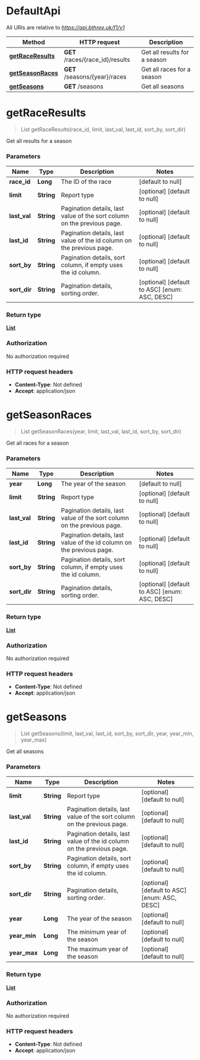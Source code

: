 # DefaultApi

All URIs are relative to *https://api.bthree.uk/f1/v1*

| Method | HTTP request | Description |
|------------- | ------------- | -------------|
| [**getRaceResults**](DefaultApi.md#getRaceResults) | **GET** /races/{race_id}/results | Get all results for a season |
| [**getSeasonRaces**](DefaultApi.md#getSeasonRaces) | **GET** /seasons/{year}/races | Get all races for a season |
| [**getSeasons**](DefaultApi.md#getSeasons) | **GET** /seasons | Get all seasons |


<a name="getRaceResults"></a>
# **getRaceResults**
> List getRaceResults(race\_id, limit, last\_val, last\_id, sort\_by, sort\_dir)

Get all results for a season

### Parameters

|Name | Type | Description  | Notes |
|------------- | ------------- | ------------- | -------------|
| **race\_id** | **Long**| The ID of the race | [default to null] |
| **limit** | **String**| Report type | [optional] [default to null] |
| **last\_val** | **String**| Pagination details, last value of the sort column on the previous page. | [optional] [default to null] |
| **last\_id** | **String**| Pagination details, last value of the id column on the previous page. | [optional] [default to null] |
| **sort\_by** | **String**| Pagination details, sort column, if empty uses the id column. | [optional] [default to null] |
| **sort\_dir** | **String**| Pagination details, sorting order. | [optional] [default to ASC] [enum: ASC, DESC] |

### Return type

[**List**](../Models/race_result.md)

### Authorization

No authorization required

### HTTP request headers

- **Content-Type**: Not defined
- **Accept**: application/json

<a name="getSeasonRaces"></a>
# **getSeasonRaces**
> List getSeasonRaces(year, limit, last\_val, last\_id, sort\_by, sort\_dir)

Get all races for a season

### Parameters

|Name | Type | Description  | Notes |
|------------- | ------------- | ------------- | -------------|
| **year** | **Long**| The year of the season | [default to null] |
| **limit** | **String**| Report type | [optional] [default to null] |
| **last\_val** | **String**| Pagination details, last value of the sort column on the previous page. | [optional] [default to null] |
| **last\_id** | **String**| Pagination details, last value of the id column on the previous page. | [optional] [default to null] |
| **sort\_by** | **String**| Pagination details, sort column, if empty uses the id column. | [optional] [default to null] |
| **sort\_dir** | **String**| Pagination details, sorting order. | [optional] [default to ASC] [enum: ASC, DESC] |

### Return type

[**List**](../Models/race.md)

### Authorization

No authorization required

### HTTP request headers

- **Content-Type**: Not defined
- **Accept**: application/json

<a name="getSeasons"></a>
# **getSeasons**
> List getSeasons(limit, last\_val, last\_id, sort\_by, sort\_dir, year, year\_min, year\_max)

Get all seasons

### Parameters

|Name | Type | Description  | Notes |
|------------- | ------------- | ------------- | -------------|
| **limit** | **String**| Report type | [optional] [default to null] |
| **last\_val** | **String**| Pagination details, last value of the sort column on the previous page. | [optional] [default to null] |
| **last\_id** | **String**| Pagination details, last value of the id column on the previous page. | [optional] [default to null] |
| **sort\_by** | **String**| Pagination details, sort column, if empty uses the id column. | [optional] [default to null] |
| **sort\_dir** | **String**| Pagination details, sorting order. | [optional] [default to ASC] [enum: ASC, DESC] |
| **year** | **Long**| The year of the season | [optional] [default to null] |
| **year\_min** | **Long**| The minimum year of the season | [optional] [default to null] |
| **year\_max** | **Long**| The maximum year of the season | [optional] [default to null] |

### Return type

[**List**](../Models/season.md)

### Authorization

No authorization required

### HTTP request headers

- **Content-Type**: Not defined
- **Accept**: application/json

